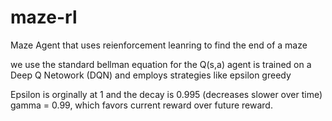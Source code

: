 # maze-rl

Maze Agent that uses reienforcement leanring to find the end of a maze

we use the standard bellman equation for the Q(s,a)
agent is trained on a Deep Q Netowork (DQN) and employs strategies like epsilon greedy

Epsilon is orginally at 1 and the decay is 0.995 (decreases slower over time)
gamma = 0.99, which favors current reward over future reward.

